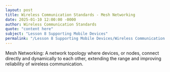 ```yaml
---
layout: post
title: Wireless Communication Standards - Mesh Networking
date: 2025-01-10 12:00:00 -0000
author: Wireless Communication Standards
quote: "content here"
subject: "Lesson 8 Supporting Mobile Devices"
permalink: "/Lesson 8 Supporting Mobile Devices/Wireless Communication Standards/Wireless Communication Standards - Mesh Networking"
---
```


Mesh Networking: A network topology where devices, or nodes, connect directly and dynamically to each other, extending the range and improving reliability of wireless communication.
